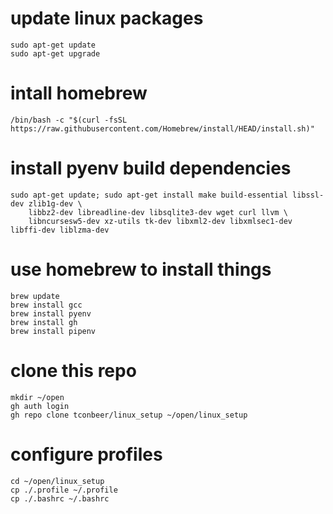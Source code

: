 # update linux packages

```
sudo apt-get update
sudo apt-get upgrade
```

# intall homebrew

```
/bin/bash -c "$(curl -fsSL https://raw.githubusercontent.com/Homebrew/install/HEAD/install.sh)"
```

# install pyenv build dependencies

```
sudo apt-get update; sudo apt-get install make build-essential libssl-dev zlib1g-dev \
    libbz2-dev libreadline-dev libsqlite3-dev wget curl llvm \
    libncursesw5-dev xz-utils tk-dev libxml2-dev libxmlsec1-dev libffi-dev liblzma-dev
```

# use homebrew to install things

```
brew update
brew install gcc
brew install pyenv
brew install gh
brew install pipenv
```

# clone this repo
```
mkdir ~/open
gh auth login
gh repo clone tconbeer/linux_setup ~/open/linux_setup
```

# configure profiles

```
cd ~/open/linux_setup
cp ./.profile ~/.profile
cp ./.bashrc ~/.bashrc
```

